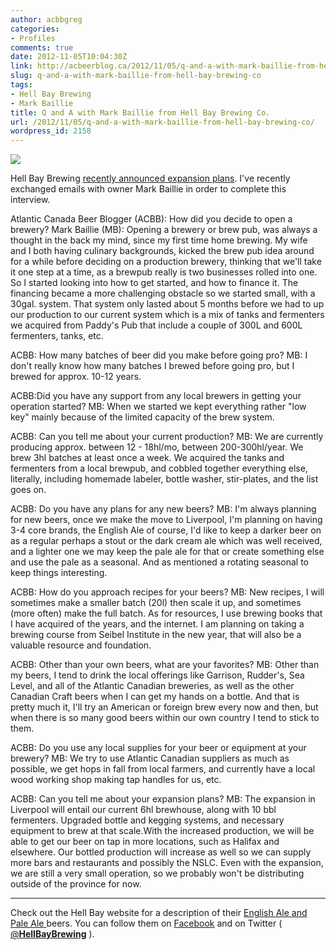 ```yaml
---
author: acbbgreg
categories:
- Profiles
comments: true
date: 2012-11-05T10:04:30Z
link: http://acbeerblog.ca/2012/11/05/q-and-a-with-mark-baillie-from-hell-bay-brewing-co/
slug: q-and-a-with-mark-baillie-from-hell-bay-brewing-co
tags:
- Hell Bay Brewing
- Mark Baillie
title: Q and A with Mark Baillie from Hell Bay Brewing Co.
url: /2012/11/05/q-and-a-with-mark-baillie-from-hell-bay-brewing-co/
wordpress_id: 2158
---
```


[![](http://acbeerblog.ca/wp-content/uploads/2012/10/hell-bay2.jpg)](http://acbeerblog.ca/wp-content/uploads/2012/10/hell-bay2.jpg)

Hell Bay Brewing [recently announced expansion plans](http://atlanticcanadabeerblog.wordpress.com/2012/10/22/hell-bay-brewing-co-planning-to-move-to-larger-facility-in-the-new-year/).  I've recently exchanged emails with owner Mark Baillie in order to complete this interview.

Atlantic Canada Beer Blogger (ACBB): How did you decide to open a brewery?
Mark Baillie (MB):  Opening a brewery or brew pub, was always a thought in the back my mind, since my first time home brewing. My wife and I both having culinary backgrounds, kicked the brew pub idea around for a while before deciding on a production brewery, thinking that we'll take it one step at a time, as a brewpub really is two businesses rolled into one. So I started looking into how to get started, and how to finance it. The financing became a more challenging obstacle so we started small, with a 30gal. system. That system only lasted about 5 months before we had to up our production to our current system which is a mix of tanks and fermenters we acquired from Paddy's Pub that include a couple of 300L and 600L fermenters, tanks, etc.

ACBB:  How many batches of beer did you make before going pro?
MB:  I don't really know how many batches I brewed before going pro, but I brewed for approx. 10-12 years.

ACBB:Did you have any support from any local brewers in getting your operation started?
MB:  When we started we kept everything rather "low key" mainly because of the limited capacity of the brew system.

ACBB: Can you tell me about your current production?
MB:  We are currently producing approx. between 12 - 18hl/mo, between 200-300hl/year.  We brew 3hl batches at least once a week.  We acquired the tanks and fermenters from a local brewpub, and cobbled together everything else, literally, including homemade labeler, bottle washer, stir-plates, and the list goes on.

ACBB: Do you have any plans for any new beers?
MB:  I'm always planning for new beers, once we make the move to Liverpool, I'm planning on having 3-4 core brands, the English Ale of course, I'd like to keep a darker beer on as a regular perhaps a stout or the dark cream ale which was well received, and a lighter one we may keep the pale ale for that or create something else and use the pale as a seasonal. And as mentioned a rotating seasonal to keep things interesting.

ACBB: How do you approach recipes for your beers?
MB:  New recipes, I will sometimes make a smaller batch (20l) then scale it up, and sometimes (more often) make the full batch. As for resources, I use brewing books that I have acquired of the years, and the internet. I am planning on taking a brewing course from Seibel Institute in the new year, that will also be a valuable resource and foundation.

ACBB:  Other than your own beers, what are your favorites?
MB:  Other than my beers, I tend to drink the local offerings like Garrison, Rudder's, Sea Level, and all of the Atlantic Canadian breweries, as well as the other Canadian Craft beers when I can get my hands on a bottle. And that is pretty much it, I'll try an American or foreign brew every now and then, but when there is so many good beers within our own country I tend to stick to them.

ACBB: Do you use any local supplies for your beer or equipment at your brewery?
MB:  We try to use Atlantic Canadian suppliers as much as possible, we get hops in fall from local farmers, and currently have a local wood working shop making tap handles for us, etc.

ACBB: Can you tell me about your expansion plans?
MB:  The expansion in Liverpool will entail our current 6hl brewhouse, along with 10 bbl fermenters. Upgraded bottle and kegging systems, and necessary equipment to brew at that scale.With the increased production, we will be able to get our beer on tap in more locations, such as Halifax and elsewhere. Our bottled production will increase as well so we can supply more bars and restaurants and possibly the NSLC. Even with the expansion, we are still a very small operation, so we probably won't be distributing outside of the province for now.

___________________________________________________________________________________

Check out the Hell Bay website for a description of their [English Ale and Pale Ale ](http://www.hellbaybrewing.com/#!our-beer)beers.   You can follow them on [Facebook](http://www.facebook.com/Hellbaybrewing) and on Twitter ( [@**HellBayBrewing**](https://twitter.com/HellBayBrewing) ).
